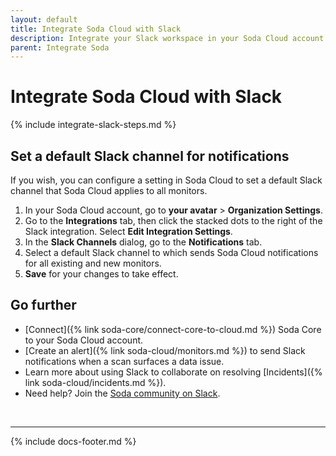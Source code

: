 ```yaml
---
layout: default
title: Integrate Soda Cloud with Slack
description: Integrate your Slack workspace in your Soda Cloud account so that Soda Cloud can send Slack notifications to your team when a data issue triggers an alert.
parent: Integrate Soda
---
```


# Integrate Soda Cloud with Slack

{% include integrate-slack-steps.md %}

## Set a default Slack channel for notifications

If you wish, you can configure a setting in Soda Cloud to set a default Slack channel that Soda Cloud applies to all monitors.

1. In your Soda Cloud account, go to **your avatar** > **Organization Settings**.
2. Go to the **Integrations** tab, then click the stacked dots to the right of the Slack integration. Select **Edit Integration Settings**.
3. In the **Slack Channels** dialog, go to the **Notifications** tab.
4. Select a default Slack channel to which sends Soda Cloud notifications for all existing and new monitors.
5. **Save** for your changes to take effect.


## Go further

* [Connect]({% link soda-core/connect-core-to-cloud.md %}) Soda Core to your Soda Cloud account.
* [Create an alert]({% link soda-cloud/monitors.md %}) to send Slack notifications when a scan surfaces a data issue.
* Learn more about using Slack to collaborate on resolving [Incidents]({% link soda-cloud/incidents.md %}).
* Need help? Join the <a href="http://community.soda.io/slack" target="_blank"> Soda community on Slack</a>.
<br />

---
{% include docs-footer.md %}